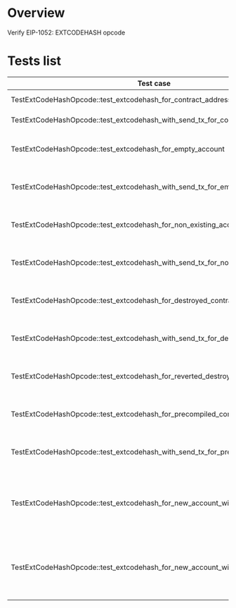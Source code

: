 # Overview

Verify EIP-1052: EXTCODEHASH opcode

# Tests list

| Test case                                                                     | Description                                                | XFailed |
|-------------------------------------------------------------------------------|------------------------------------------------------------|---------|
| TestExtCodeHashOpcode::test_extcodehash_for_contract_address                  | Execute via eth_call                                       |         |
| TestExtCodeHashOpcode::test_extcodehash_with_send_tx_for_contract_address     | Execute via transaction                                    |         |
| TestExtCodeHashOpcode::test_extcodehash_for_empty_account                     | Execute for empty account and eth_call                     |         |
| TestExtCodeHashOpcode::test_extcodehash_with_send_tx_for_empty_account        | Execute for empty account via transaction                  |         |
| TestExtCodeHashOpcode::test_extcodehash_for_non_existing_account              | Execute for not existing account and eth_call              |         |
| TestExtCodeHashOpcode::test_extcodehash_with_send_tx_for_non_existing_account | Execute for not existing account in transaction            |         |
| TestExtCodeHashOpcode::test_extcodehash_for_destroyed_contract                | Execute for destroyed contract with eth_call               |         |
| TestExtCodeHashOpcode::test_extcodehash_with_send_tx_for_destroyed_contract   | Execute for destroyed contract in transaction              |         |
| TestExtCodeHashOpcode::test_extcodehash_for_reverted_destroyed_contract       | Execute for revert contract in eth_call                    |         |
| TestExtCodeHashOpcode::test_extcodehash_for_precompiled_contract              | Execute for precompiled contract in eth_call               |         |
| TestExtCodeHashOpcode::test_extcodehash_with_send_tx_for_precompiled_contract | Execute for precompiled contract in transaction            |         |
| TestExtCodeHashOpcode::test_extcodehash_for_new_account_with_changed_balance  | Execute for a new account with changing balance in one trx |         |
| TestExtCodeHashOpcode::test_extcodehash_for_new_account_with_changed_nonce    | Execute for a new account with changing nonce in one trx   |         |
